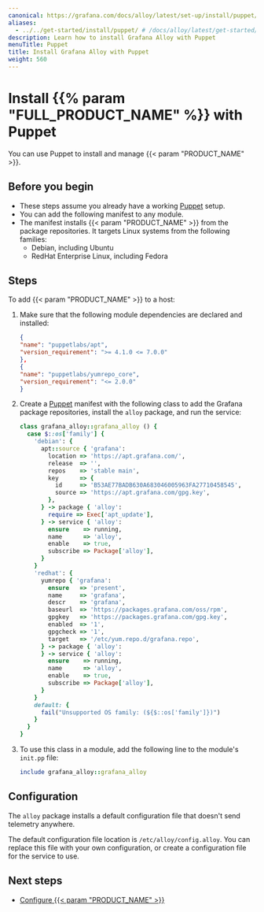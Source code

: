```yaml
---
canonical: https://grafana.com/docs/alloy/latest/set-up/install/puppet/
aliases:
  - ../../get-started/install/puppet/ # /docs/alloy/latest/get-started/install/puppet/
description: Learn how to install Grafana Alloy with Puppet
menuTitle: Puppet
title: Install Grafana Alloy with Puppet
weight: 560
---
```


# Install {{% param "FULL_PRODUCT_NAME" %}} with Puppet

You can use Puppet to install and manage {{< param "PRODUCT_NAME" >}}.

## Before you begin

- These steps assume you already have a working [Puppet][] setup.
- You can add the following manifest to any module.
- The manifest installs {{< param "PRODUCT_NAME" >}} from the package repositories. It targets Linux systems from the following families:
  - Debian, including Ubuntu
  - RedHat Enterprise Linux, including Fedora

## Steps

To add {{< param "PRODUCT_NAME" >}} to a host:

1. Make sure that the following module dependencies are declared and installed:

   ```json
   {
   "name": "puppetlabs/apt",
   "version_requirement": ">= 4.1.0 <= 7.0.0"
   },
   {
   "name": "puppetlabs/yumrepo_core",
   "version_requirement": "<= 2.0.0"
   }
   ```

1. Create a [Puppet][] manifest with the following class to add the Grafana package repositories, install the `alloy` package, and run the service:

   ```ruby
   class grafana_alloy::grafana_alloy () {
     case $::os['family'] {
       'debian': {
         apt::source { 'grafana':
           location => 'https://apt.grafana.com/',
           release  => '',
           repos    => 'stable main',
           key      => {
             id     => 'B53AE77BADB630A683046005963FA27710458545',
             source => 'https://apt.grafana.com/gpg.key',
           },
         } -> package { 'alloy':
           require => Exec['apt_update'],
         } -> service { 'alloy':
           ensure    => running,
           name      => 'alloy',
           enable    => true,
           subscribe => Package['alloy'],
         }
       }
       'redhat': {
         yumrepo { 'grafana':
           ensure   => 'present',
           name     => 'grafana',
           descr    => 'grafana',
           baseurl  => 'https://packages.grafana.com/oss/rpm',
           gpgkey   => 'https://packages.grafana.com/gpg.key',
           enabled  => '1',
           gpgcheck => '1',
           target   => '/etc/yum.repo.d/grafana.repo',
         } -> package { 'alloy':
         } -> service { 'alloy':
           ensure    => running,
           name      => 'alloy',
           enable    => true,
           subscribe => Package['alloy'],
         }
       }
       default: {
         fail("Unsupported OS family: (${$::os['family']})")
       }
     }
   }
   ```

1. To use this class in a module, add the following line to the module's `init.pp` file:

   ```ruby
   include grafana_alloy::grafana_alloy
   ```

## Configuration

The `alloy` package installs a default configuration file that doesn't send telemetry anywhere.

The default configuration file location is `/etc/alloy/config.alloy`.
You can replace this file with your own configuration, or create a configuration file for the service to use.

## Next steps

- [Configure {{< param "PRODUCT_NAME" >}}][Configure]

[Puppet]: https://www.puppet.com/
[Configure]: ../../../configure/linux/
